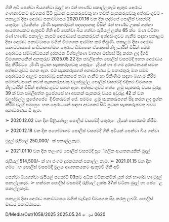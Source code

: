 ගිනි අවි පෙන්වා බියගන්වා මුදල් හා රන් භාණ්ඩ පකාල්ලකෑම් ඇතුළු අෙරාධ ගණනාවකට අවශකර සිටි ප්‍රධාන සැකකරුපවකු හා තවත් සැකකරුපවකු අත්අඩංගුවට - පකාළඹ දිසා අෙරාධ පකාට්ටාසය 2020.01.16 වන දින පදාම්පේ පොලිස් වසපම්දී යතුරුෙැදියකින් ෙැමිණි සැකකරුවන් පදපදපනකු විසින් රන් භාණ්ඩ උකස් ගන්නා ආයතනයකට ඇතුළුවී ගිනි අවි පෙන්වා බිය ගන්වා රුපියල් ලක්ෂ 65 ක් ෙමණ වටිනා රණ් භාණ්ඩ පකාල්ල කෑපම් අෙරාධපේ සැකකරුවන් අත්අඩංගුවට ගැනීම සඳහා පකාළඹ දිසා අෙරාධ පකාට්ටාසය මගින් විමශශන ආරම්භ කර තිබුණි. පකාළඹ දිසා අෙරාධ පකාට්ටාසපේ සංවිධානාත්මක අෙරාධ විමශශන ඒකකපේ නිලධාරීන් විසින් පමම අෙරාධය සම්බන්ධපයන් දුරකථන විශ්පල්ෂණ වාතශා ඔස්පස් සිදු කරන ලද දීර්ශ විමශශනයකින් අනතුරුව 2025.05.22 දින පබලිඅත්ත පොලිස් වසපම්දී ඉහත අෙරාධය සිදු කිරීමට ෙැමිණි ප්‍රධාන සැකකරුපවකු යතුරුෙැදියක් හා ජංගම දුරකථනයක් සමඟ අත්අඩංගුවට පගන ඇත. එම සැකකරුපගන් අනාවරණය වූ පතාරතුරු මත පමම අෙරාධයට අදාලව පසාරබඩු සන්තකපේ තබා ගැනීම හා විකිණීම සඳහා බැහැර කිරීම සම්බන්ධපයන් තවත් සැකකරුපවකු වලස්මුල්ල පොලිස් වසපම්දී එදිනම විමශශන නිලධාරීන් විසින් අත්අඩංගුවට පගන ඇත. අත්අඩංගුවට ගත් ෙළමු සැකකරු වයස වුරුදු 39 ක් වන පබලිඅත්ත ප්‍රපේශපේ හා අපනක් සැකකරු වයස අවුරුදු 42 ක් වන වලස්මුල්ල ප්‍රපේශපේ ෙදිංචිකරුවන් පේ. පමම ෙළමු සැකකරුපගන් සිදු කරන ලද ප්‍රශ්න කිරීම් වලදී පමාහු ෙහත අෙරාධයන් සඳහා අවශකර සිටි ප්‍රධාන සැකකරුපවකු බවට අනාවරණය වී ඇත.

➢ 2020.12.02 වන දින පිළියන්දල පොලිස් වසපම්දී යතුරුෙැදියක් පසාරකම් කිරීම.

➢ 2020.12.18 වන දින පහෝමාගම පොලිස් වසපම්දී ගිනි අවියක් පෙන්වා බිය ගන්වා

මුදල් රුපියල් 250,000/- ක් පකාල්ලකෑම.

➢ 2021.01.10 වන දින තලංගම පොලිස් වසපම්දී පුේගලික ආයතනයකින් මුදල්

රුපියල් 514,500/- ක් හා ජංගම දුරකථනක් පකාල්ල කෑම. ➢ 2021.01.15 වන දින ගම්ෙහ පොලිස් වසපම්දී මූලය ආයතනයකට ඇතුළුවී ගිනි අවි

පෙන්වා බියගන්වා රුපියල් පකෝටි 03කට අධික වටිනාකමින් යුත් රන් භාණ්ඩ හා මුදල් පකාල්ලකෑම. ➢ හක්මන පොලිස් වසපම්දී රුපියල් ලක්ෂ 37ක් වටිනා මුදල් හා පේෙළ පකාල්ලකෑම.

පකාළඹ දිසා අෙරාධ පකාට්ටාසය මගින් වැඩිදුර විමශශන සිදු කරනු ලබයි. පොලිස් මාධය පකාට්ඨාසය.

D/Media/Out/1058/2025 2025.05.24 ෙැය 0620